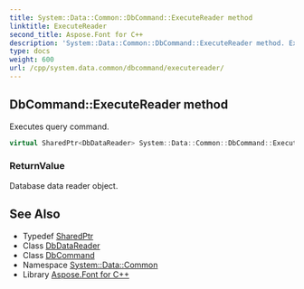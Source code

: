 ```yaml
---
title: System::Data::Common::DbCommand::ExecuteReader method
linktitle: ExecuteReader
second_title: Aspose.Font for C++
description: 'System::Data::Common::DbCommand::ExecuteReader method. Executes query command in C++.'
type: docs
weight: 600
url: /cpp/system.data.common/dbcommand/executereader/
---
```

## DbCommand::ExecuteReader method


Executes query command.

```cpp
virtual SharedPtr<DbDataReader> System::Data::Common::DbCommand::ExecuteReader()
```


### ReturnValue

Database data reader object.

## See Also

* Typedef [SharedPtr](../../../system/sharedptr/)
* Class [DbDataReader](../../dbdatareader/)
* Class [DbCommand](../)
* Namespace [System::Data::Common](../../)
* Library [Aspose.Font for C++](../../../)
